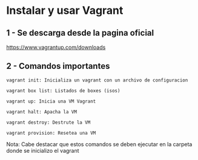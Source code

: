 # Instalar y usar Vagrant

## 1 - Se descarga desde la pagina oficial

https://www.vagrantup.com/downloads

## 2 - Comandos importantes

```
vagrant init: Inicializa un vagrant con un archivo de configuracion

vagrant box list: Listados de boxes (isos)

vagrant up: Inicia una VM Vagrant

vagrant halt: Apacha la VM

vagrant destroy: Destrute la VM

vagrant provision: Resetea una VM
```

Nota: Cabe destacar que estos comandos se deben ejecutar en la carpeta donde se inicializo el vagrant
